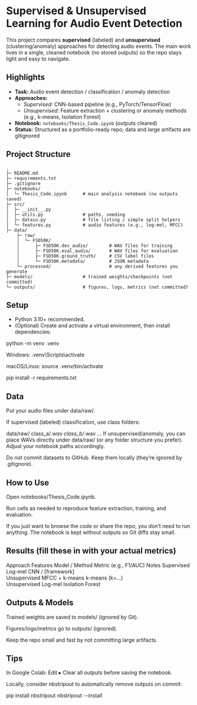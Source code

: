 # Supervised & Unsupervised Learning for Audio Event Detection

This project compares **supervised** (labeled) and **unsupervised** (clustering/anomaly) approaches for detecting audio events. The main work lives in a single, cleaned notebook (no stored outputs) so the repo stays light and easy to navigate.

## Highlights
- **Task:** Audio event detection / classification / anomaly detection  
- **Approaches:**  
  - *Supervised:* CNN-based pipeline (e.g., PyTorch/TensorFlow)  
  - *Unsupervised:* Feature extraction + clustering or anomaly methods (e.g., k-means, Isolation Forest)  
- **Notebook:** `notebooks/Thesis_Code.ipynb` (outputs cleared)  
- **Status:** Structured as a portfolio-ready repo; data and large artifacts are gitignored

## Project Structure
```text
.
├─ README.md
├─ requirements.txt
├─ .gitignore
├─ notebooks/
│  └─ Thesis_Code.ipynb      # main analysis notebook (no outputs saved)
├─ src/
│  ├─ __init__.py
│  ├─ utils.py               # paths, seeding
│  ├─ dataio.py              # file listing / simple split helpers
│  └─ features.py            # audio features (e.g., log-mel, MFCC)
├─ data/
    ├─ raw/
    │  └─ FSD50K/
    │      ├─ FSD50K.dev_audio/        # WAV files for training
    │      ├─ FSD50K.eval_audio/       # WAV files for evaluation
    │      ├─ FSD50K.ground_truth/     # CSV label files
    │      └─ FSD50K.metadata/         # JSON metadata    
    └─ processed/                      # any derived features you generate
├─ models/                   # trained weights/checkpoints (not committed)
└─ outputs/                  # figures, logs, metrics (not committed)

```

## Setup
- Python 3.10+ recommended.  
- (Optional) Create and activate a virtual environment, then install dependencies:

python -m venv .venv

Windows: .venv\Scripts\activate

macOS/Linux: source .venv/bin/activate

pip install -r requirements.txt

## Data
Put your audio files under data/raw/.

If supervised (labeled) classification, use class folders:

data/raw/
  class_a/*.wav
  class_b/*.wav
  ...
If unsupervised/anomaly, you can place WAVs directly under data/raw/ (or any folder structure you prefer). Adjust your notebook paths accordingly.

Do not commit datasets to GitHub. Keep them locally (they’re ignored by .gitignore).

## How to Use
Open notebooks/Thesis_Code.ipynb.

Run cells as needed to reproduce feature extraction, training, and evaluation.

If you just want to browse the code or share the repo, you don’t need to run anything. The notebook is kept without outputs so Git diffs stay small.

## Results (fill these in with your actual metrics)
Approach	Features	Model / Method	Metric (e.g., F1/AUC)	Notes
Supervised	Log-mel	CNN / [framework]		
Unsupervised	MFCC + k-means	k-means (k=…)		
Unsupervised	Log-mel	Isolation Forest		

## Outputs & Models
Trained weights are saved to models/ (ignored by Git).

Figures/logs/metrics go to outputs/ (ignored).

Keep the repo small and fast by not committing large artifacts.

## Tips
In Google Colab: Edit ▸ Clear all outputs before saving the notebook.

Locally, consider nbstripout to automatically remove outputs on commit:

pip install nbstripout
nbstripout --install
